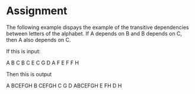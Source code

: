 # Assignment

The following example dispays the example of the transitive dependencies between letters of the alphabet. If A depends on B and B depends on C, then A also depends on C.

If this is input:

A B C
B C E
C G
D A F
E F
F H

Then this is output

A BCEFGH
B CEFGH
C G
D ABCEFGH
E FH
D H
